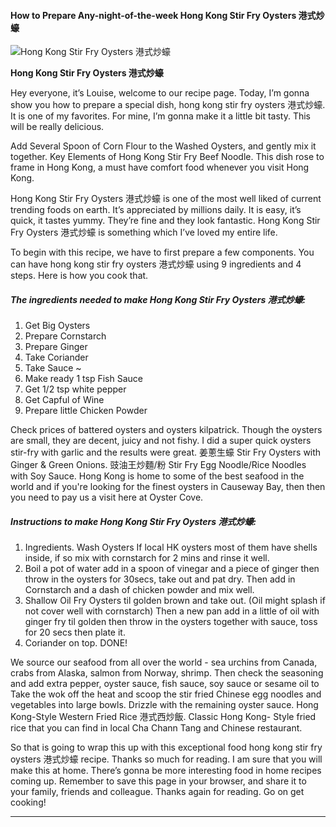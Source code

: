             

#### How to Prepare Any-night-of-the-week Hong Kong Stir Fry Oysters 港式炒蠔

![Hong Kong Stir Fry Oysters 港式炒蠔](https://img-global.cpcdn.com/recipes/26b813b6c837ef65/751x532cq70/hong-kong-stir-fry-oysters-%e6%b8%af%e5%bc%8f%e7%82%92%e8%a0%94-recipe-main-photo.jpg)

**Hong Kong Stir Fry Oysters 港式炒蠔**

Hey everyone, it’s Louise, welcome to our recipe page. Today, I’m gonna show you how to prepare a special dish, hong kong stir fry oysters 港式炒蠔. It is one of my favorites. For mine, I’m gonna make it a little bit tasty. This will be really delicious.

Add Several Spoon of Corn Flour to the Washed Oysters, and gently mix it together. Key Elements of Hong Kong Stir Fry Beef Noodle. This dish rose to frame in Hong Kong, a must have comfort food whenever you visit Hong Kong.

Hong Kong Stir Fry Oysters 港式炒蠔 is one of the most well liked of current trending foods on earth. It’s appreciated by millions daily. It is easy, it’s quick, it tastes yummy. They’re fine and they look fantastic. Hong Kong Stir Fry Oysters 港式炒蠔 is something which I’ve loved my entire life.

To begin with this recipe, we have to first prepare a few components. You can have hong kong stir fry oysters 港式炒蠔 using 9 ingredients and 4 steps. Here is how you cook that.

##### The ingredients needed to make Hong Kong Stir Fry Oysters 港式炒蠔:

1.  Get Big Oysters
2.  Prepare Cornstarch
3.  Prepare Ginger
4.  Take Coriander
5.  Take Sauce ~
6.  Make ready 1 tsp Fish Sauce
7.  Get 1/2 tsp white pepper
8.  Get Capful of Wine
9.  Prepare little Chicken Powder

Check prices of battered oysters and oysters kilpatrick. Though the oysters are small, they are decent, juicy and not fishy. I did a super quick oysters stir-fry with garlic and the results were great. 姜蔥生蠔 Stir Fry Oysters with Ginger & Green Onions. 豉油王炒麵/粉 Stir Fry Egg Noodle/Rice Noodles with Soy Sauce. Hong Kong is home to some of the best seafood in the world and if you're looking for the finest oysters in Causeway Bay, then then you need to pay us a visit here at Oyster Cove.

##### Instructions to make Hong Kong Stir Fry Oysters 港式炒蠔:

1.  Ingredients. Wash Oysters If local HK oysters most of them have shells inside, if so mix with cornstarch for 2 mins and rinse it well.
2.  Boil a pot of water add in a spoon of vinegar and a piece of ginger then throw in the oysters for 30secs, take out and pat dry. Then add in Cornstarch and a dash of chicken powder and mix well.
3.  Shallow Oil Fry Oysters til golden brown and take out. (Oil might splash if not cover well with cornstarch) Then a new pan add in a little of oil with ginger fry til golden then throw in the oysters together with sauce, toss for 20 secs then plate it.
4.  Coriander on top. DONE!

We source our seafood from all over the world - sea urchins from Canada, crabs from Alaska, salmon from Norway, shrimp. Then check the seasoning and add extra pepper, oyster sauce, fish sauce, soy sauce or sesame oil to Take the wok off the heat and scoop the stir fried Chinese egg noodles and vegetables into large bowls. Drizzle with the remaining oyster sauce. Hong Kong-Style Western Fried Rice 港式西炒飯. Classic Hong Kong- Style fried rice that you can find in local Cha Chann Tang and Chinese restaurant.

So that is going to wrap this up with this exceptional food hong kong stir fry oysters 港式炒蠔 recipe. Thanks so much for reading. I am sure that you will make this at home. There’s gonna be more interesting food in home recipes coming up. Remember to save this page in your browser, and share it to your family, friends and colleague. Thanks again for reading. Go on get cooking!

* * *